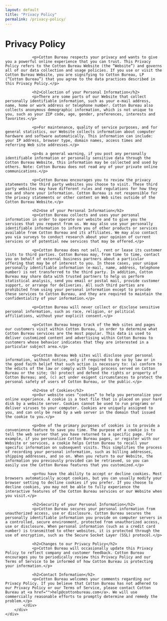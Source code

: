 ```yaml
---
layout: default
title: "Privacy Policy"
permalink: /privacy-policy/
---
```


<div class="pro-container">
	<div class="container pro-wrp">
		<div class="row">
			<div class="col-xs-12">
				<h1>Privacy Policy</h1>

				<p>Cotton Bureau respects your privacy and wants to give you a powerful online experience that you can trust. This Privacy Policy refers to the Cotton Bureau Website (the “Website”) and governs all of our data collection and usage policies. If you use or visit the Cotton Bureau Website, you are signifying to Cotton Bureau, LP (“Cotton Bureau”) that you agree to the data practices described in this Privacy Policy.</p>

				<h2>Collection of your Personal Information</h2>
				<p>There are some parts of our Website that collect personally identifiable information, such as your e-mail address, name, home or work address or telephone number. Cotton Bureau also collects anonymous demographic information, which is not unique to you, such as your ZIP code, age, gender, preferences, interests and favorites.</p>

				<p>For maintenance, quality of service purposes, and for general statistics, our Website collects information about computer hardware and software automatically. This information can include: your IP address, browser type, domain names, access times and referring Web site addresses.</p>

				<p>As a general warning, if you post any personally identifiable information or personally sensitive data through the Cotton Bureau Website, this information may be collected and used by others. Note: Cotton Bureau does not read any of your private online communications.</p>

				<p>Cotton Bureau encourages you to review the privacy statements the third party websites you choose to visit. These third party websites may have different rules and regulations for how they use and share your information. Cotton Bureau is not responsible for the privacy statements or other content on Web sites outside of the Cotton Bureau Website.</p>

				<h2>Use of your Personal Information</h2>
				<p>Cotton Bureau collects and uses your personal information in order to operate our website and to give you the services that you request from us. We may also use your personally identifiable information to inform you of other products or services available from Cotton Bureau and its affiliates. We may also contact you via surveys to conduct research about your opinion of current services or of potential new services that may be offered.</p>

				<p>Cotton Bureau does not sell, rent or lease its customer lists to third parties. Cotton Bureau may, from time to time, contact you on behalf of external business partners about a particular offering that may be of interest to you. In those cases, your unique personally identifiable information (e-mail, name, address, telephone number) is not transferred to the third party. In addition, Cotton Bureau may share data with trusted partners to help us perform statistical analysis, send you email or postal mail, provide customer support, or arrange for deliveries. All such third parties are prohibited from using your personal information except to provide these services to Cotton Bureau, and they are required to maintain the confidentiality of your information.</p>

				<p>Cotton Bureau will never collect or disclose sensitive personal information, such as race, religion, or political affiliations, without your explicit consent.</p>

				<p>Cotton Bureau keeps track of the Web sites and pages our customers visit within Cotton Bureau, in order to determine what Cotton Bureau services are the most popular. This data is used to deliver customized content and advertising within Cotton Bureau to customers whose behavior indicates that they are interested in a particular subject area.</p>

				<p>Cotton Bureau Web sites will disclose your personal information, without notice, only if required to do so by law or in the good faith belief that such action is necessary to: (a) conform to the edicts of the law or comply with legal process served on Cotton Bureau or the site; (b) protect and defend the rights or property of Cotton Bureau; and, (c) act under exigent circumstances to protect the personal safety of users of Cotton Bureau, or the public.</p>

				<h2>Use of Cookies</h2>
				<p>Our website uses “cookies” to help you personalize your online experience. A cookie is a text file that is placed on your hard disk by a website server. Cookies cannot be used to run programs or deliver viruses to your computer. Cookies are uniquely assigned to you, and can only be read by a web server in the domain that issued the cookie to you.</p>

				<p>One of the primary purposes of cookies is to provide a convenience feature to save you time. The purpose of a cookie is to tell the web server that you have returned to a specific page. For example, if you personalize Cotton Bureau pages, or register with our Website or services, a cookie helps Cotton Bureau to recall your specific information on subsequent visits. This simplifies the process of recording your personal information, such as billing addresses, shipping addresses, and so on. When you return to our Website, the information you previously provided can be retrieved, so you can easily use the Cotton Bureau features that you customized.</p>

				<p>You have the ability to accept or decline cookies. Most browsers automatically accept cookies, but you can usually modify your browser setting to decline cookies if you prefer. If you choose to decline cookies, you may not be able to fully experience the interactive features of the Cotton Bureau services or our Website when you visit.</p>

				<h2>Security of your Personal Information</h2>
				<p>Cotton Bureau secures your personal information from unauthorized access, use or disclosure. Cotton Bureau secures the personally identifiable information you provide on computer servers in a controlled, secure environment, protected from unauthorized access, use or disclosure. When personal information (such as a credit card number) is transmitted to other websites, it is protected through the use of encryption, such as the Secure Socket Layer (SSL) protocol.</p>

				<h2>Changes to our Privacy Policy</h2>
				<p>Cotton Bureau will occasionally update this Privacy Policy to reflect company and customer feedback. Cotton Bureau encourages you to periodically review this Privacy Policy and our Terms of Service to be informed of how Cotton Bureau is protecting your information.</p>

				<h2>Contact Information</h2>
				<p>Cotton Bureau welcomes your comments regarding our Privacy Policy. If you believe that Cotton Bureau has not adhered to our Privacy Policy or our Terms of Service, please contact Cotton Bureau at <a href="">help@cottonbureau.com</a>. We will use commercially reasonable efforts to promptly determine and remedy the problem.</p>
			</div>
		</div>
	</div>
</div>